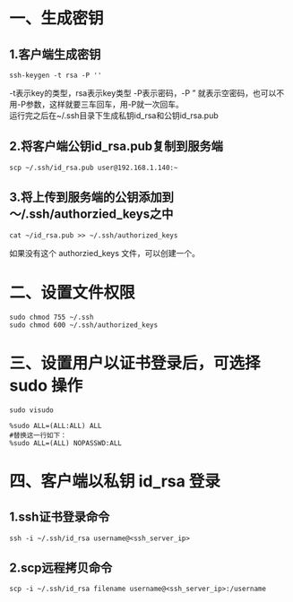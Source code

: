 # 一、生成密钥
## 1.客户端生成密钥

    ssh-keygen -t rsa -P ''

-t表示key的类型，rsa表示key类型 -P表示密码，-P ” 就表示空密码，也可以不用-P参数，这样就要三车回车，用-P就一次回车。  
运行完之后在~/.ssh目录下生成私钥id_rsa和公钥id_rsa.pub  

## 2.将客户端公钥id_rsa.pub复制到服务端

    scp ~/.ssh/id_rsa.pub user@192.168.1.140:~

## 3.将上传到服务端的公钥添加到～/.ssh/authorzied_keys之中

    cat ~/id_rsa.pub >> ~/.ssh/authorized_keys

如果没有这个 authorzied_keys 文件，可以创建一个。

# 二、设置文件权限

    sudo chmod 755 ~/.ssh
    sudo chmod 600 ~/.ssh/authorized_keys 

# 三、设置用户以证书登录后，可选择 sudo 操作

    sudo visudo

    %sudo ALL=(ALL:ALL) ALL
    #替换这一行如下：
    %sudo ALL=(ALL) NOPASSWD:ALL 

# 四、客户端以私钥 id_rsa 登录
## 1.ssh证书登录命令

    ssh -i ~/.ssh/id_rsa username@<ssh_server_ip>

## 2.scp远程拷贝命令

    scp -i ~/.ssh/id_rsa filename username@<ssh_server_ip>:/username
